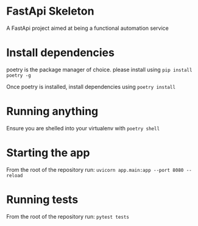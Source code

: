 # FastApi Skeleton
A FastApi project aimed at being a functional automation service

# Install dependencies
poetry is the package manager of choice. please install using `pip install poetry -g`

Once poetry is installed, install dependencies using `poetry install`

# Running anything
Ensure you are shelled into your virtualenv with `poetry shell` 

# Starting the app
From the root of the repository run:
`uvicorn app.main:app --port 8080 --reload`

# Running tests
From the root of the repository run:
`pytest tests`
